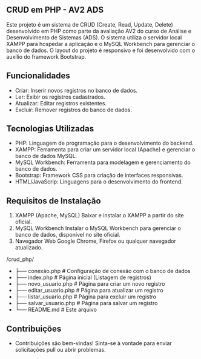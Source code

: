 ## CRUD em PHP - AV2 ADS
Este projeto é um sistema de CRUD (Create, Read, Update, Delete) desenvolvido em PHP como parte da avaliação AV2 do curso de Análise e Desenvolvimento de Sistemas (ADS). O sistema utiliza o servidor local XAMPP para hospedar a aplicação e o MySQL Workbench para gerenciar o banco de dados. O layout do projeto é responsivo e foi desenvolvido com o auxílio do framework Bootstrap.

## Funcionalidades
- Criar: Inserir novos registros no banco de dados.
- Ler: Exibir os registros cadastrados.
- Atualizar: Editar registros existentes.
- Excluir: Remover registros do banco de dados.

## Tecnologias Utilizadas
- PHP: Linguagem de programação para o desenvolvimento do backend.
- XAMPP: Ferramenta para criar um servidor local (Apache) e gerenciar o banco de dados MySQL.
- MySQL Workbench: Ferramenta para modelagem e gerenciamento do banco de dados.
- Bootstrap: Framework CSS para criação de interfaces responsivas.
- HTML/JavaScrip: Linguagens para o desenvolvimento do frontend.

## Requisitos de Instalação
1. XAMPP (Apache, MySQL)
 Baixar e instalar o XAMPP a partir do site oficial.
2. MySQL Workbench
 Instalar o MySQL Workbench para gerenciar o banco de dados, disponível no site oficial.
3. Navegador Web
 Google Chrome, Firefox ou qualquer navegador atualizado.

/crud_php/
- ├── conexão.php          # Configuração de conexão com o banco de dados
- ├── index.php            # Página inicial (Listagem de registros)
- ├── novo_usuario.php     # Página para criar um novo registro
- ├── editar_usuario.php   # Página para atualizar um registro
- ├── listar_usuario.php   # Página para excluir um registro
- ├── salvar_usuario.php   # Página para salvar um registro
- └── README.md            # Este arquivo

## Contribuições
- Contribuições são bem-vindas! Sinta-se à vontade para enviar solicitações pull ou abrir problemas.
